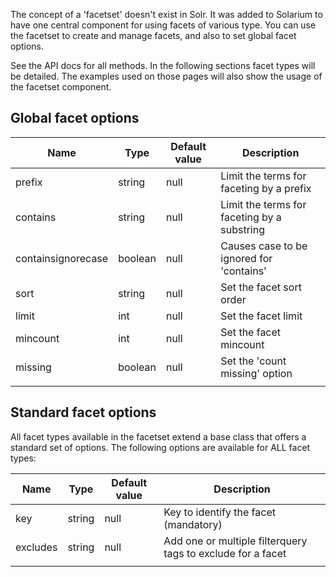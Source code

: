 The concept of a 'facetset' doesn't exist in Solr. It was added to Solarium to have one central component for using facets of various type. You can use the facetset to create and manage facets, and also to set global facet options.

See the API docs for all methods. In the following sections facet types will be detailed. The examples used on those pages will also show the usage of the facetset component.

Global facet options
--------------------

| Name               | Type    | Default value | Description                                 |
|--------------------|---------|---------------|---------------------------------------------|
| prefix             | string  | null          | Limit the terms for faceting by a prefix    |
| contains           | string  | null          | Limit the terms for faceting by a substring |
| containsignorecase | boolean | null          | Causes case to be ignored for 'contains'    |
| sort               | string  | null          | Set the facet sort order                    |
| limit              | int     | null          | Set the facet limit                         |
| mincount           | int     | null          | Set the facet mincount                      |
| missing            | boolean | null          | Set the 'count missing' option              |
||

Standard facet options
----------------------

All facet types available in the facetset extend a base class that offers a standard set of options. The following options are available for ALL facet types:

| Name     | Type   | Default value | Description                                                 |
|----------|--------|---------------|-------------------------------------------------------------|
| key      | string | null          | Key to identify the facet (mandatory)                       |
| excludes | string | null          | Add one or multiple filterquery tags to exclude for a facet |
||


